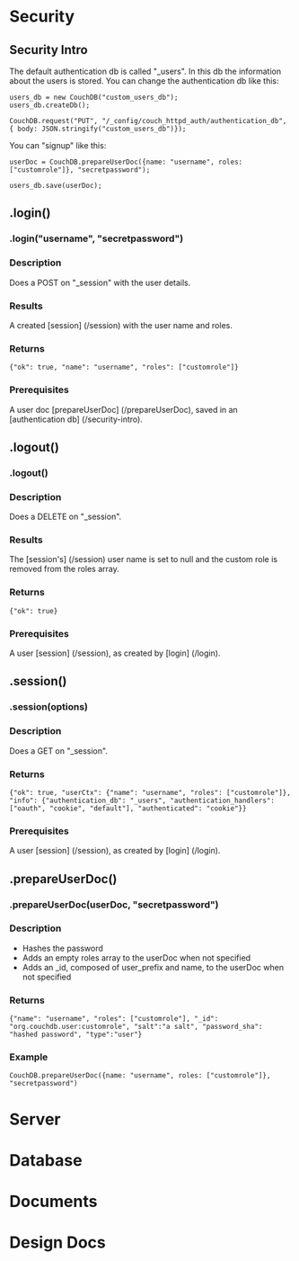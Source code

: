 # Security

## Security Intro

The default authentication db is called "_users". In this db the information about the users is stored. You can change the authentication db like this:

    users_db = new CouchDB("custom_users_db");
    users_db.createDb();

    CouchDB.request("PUT", "/_config/couch_httpd_auth/authentication_db", { body: JSON.stringify("custom_users_db")});

You can "signup" like this:

    userDoc = CouchDB.prepareUserDoc({name: "username", roles: ["customrole"]}, "secretpassword");

    users_db.save(userDoc);


## .login()

### .login("username", "secretpassword")

### Description
Does a POST on "_session" with the user details.

### Results
A created [session] (/session) with the user name and roles.

### Returns
    {"ok": true, "name": "username", "roles": ["customrole"]}

### Prerequisites
A user doc [prepareUserDoc] (/prepareUserDoc), saved in an [authentication db] (/security-intro).


## .logout()

### .logout()

### Description
Does a DELETE on "_session".

### Results
The [session's] (/session) user name is set to null and the custom role is removed from the roles array.

### Returns
    {"ok": true}

### Prerequisites
A user [session] (/session), as created by [login] (/login).


## .session()

### .session(options)

### Description
Does a GET on "_session". 

### Returns
    {"ok": true, "userCtx": {"name": "username", "roles": ["customrole"]}, "info": {"authentication_db": "_users", "authentication_handlers": ["oauth", "cookie", "default"], "authenticated": "cookie"}}

### Prerequisites
A user [session] (/session), as created by [login] (/login).


## .prepareUserDoc()

### .prepareUserDoc(userDoc, "secretpassword")

### Description
* Hashes the password 
* Adds an empty roles array to the userDoc when not specified
* Adds an _id, composed of user_prefix and name, to the userDoc when not specified

### Returns
    {"name": "username", "roles": ["customrole"], "_id": "org.couchdb.user:customrole", "salt":"a salt", "password_sha": "hashed password", "type":"user"}
    
### Example
    CouchDB.prepareUserDoc({name: "username", roles: ["customrole"]}, "secretpassword")
  
    
    
    
    
    
# Server


# Database


# Documents


# Design Docs

